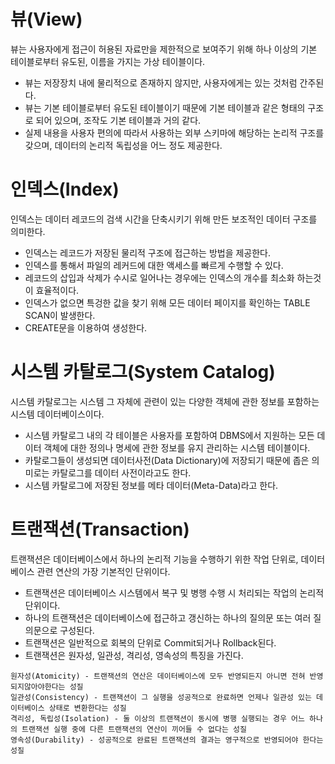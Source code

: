# 뷰(View)
뷰는 사용자에게 접근이 허용된 자료만을 제한적으로 보여주기 위해 하나 이상의 기본 테이블로부터 유도된, 이름을 가지는 가상 테이블이다.

- 뷰는 저장장치 내에 물리적으로 존재하지 않지만, 사용자에게는 있는 것처럼 간주된다.
- 뷰는 기본 테이블로부터 유도된 테이블이기 때문에 기본 테이블과 같은 형태의 구조로 되어 있으며, 조작도 기본 테이블과 거의 같다.
- 실제 내용을 사용자 편의에 따라서 사용하는 외부 스키마에 해당하는 논리적 구조를 갖으며, 데이터의 논리적 독립성을 어느 정도 제공한다.

# 인덱스(Index)
인덱스는 데이터 레코드의 검색 시간을 단축시키기 위해 만든 보조적인 데이터 구조를 의미한다.

- 인덱스는 레코드가 저장된 물리적 구조에 접근하는 방법을 제공한다.
- 인덱스를 통해서 파일의 레커드에 대한 액세스를 빠르게 수행할 수 있다.
- 레코드의 삽입과 삭제가 수시로 일어나는 경우에는 인덱스의 개수를 최소화 하는것이 효율적이다.
- 인덱스가 없으면 특겅한 값을 찾기 위해 모든 데이터 페이지를 확인하는 TABLE SCAN이 발생한다.
- CREATE문을 이용하여 생성한다.

# 시스템 카탈로그(System Catalog)
시스템 카탈로그는 시스템 그 자체에 관련이 있는 다양한 객체에 관한 정보를 포함하는 시스템 데이터베이스이다.

- 시스템 카탈로그 내의 각 테이블은 사용자를 포함하여 DBMS에서 지원하는 모든 데이터 객체에 대한 정의나 명세에 관한 정보를 유지 관리하는 시스템 테이블이다.
- 카탈로그들이 생성되면 데이터사전(Data Dictionary)에 저장되기 때문에 좁은 의미로는 카탈로그를 데이터 사전이라고도 한다.
- 시스템 카탈로그에 저장된 정보를 메타 데이터(Meta-Data)라고 한다.

# 트랜잭션(Transaction)
트랜잭션은 데이터베이스에서 하나의 논리적 기능을 수행하기 위한 작업 단위로, 데이터베이스 관련 연산의 가장 기본적인 단위이다.

- 트랜잭션은 데이터베이스 시스템에서 복구 및 병행 수행 시 처리되는 작업의 논리적 단위이다.
- 하나의 트랜잭션은 데이터베이스에 접근하고 갱신하는 하나의 질의문 또는 여러 질의문으로 구성된다.
- 트랜잭션은 일반적으로 회복의 단위로 Commit되거나 Rollback된다.
- 트랜잭션은 원자성, 일관성, 격리성, 영속성의 특징을 가진다.

```
원자성(Atomicity) - 트랜잭션의 연산은 데이터베이스에 모두 반영되든지 아니면 전혀 반영되지않아야한다는 성질
일관성(Consistency) - 트랜잭션이 그 실행을 성공적으로 완료하면 언제나 일관성 있는 데이터베이스 상태로 변환한다는 성질
격리성, 독립성(Isolation) - 둘 이상의 트랜잭션이 동시에 병행 실행되는 경우 어느 하나의 트랜잭션 실행 중에 다른 트랜잭션의 연산이 끼어들 수 없다는 성질
영속성(Durability) - 성공적으로 완료된 트랜잭션의 결과는 영구적으로 반영되어야 한다는 성질
```